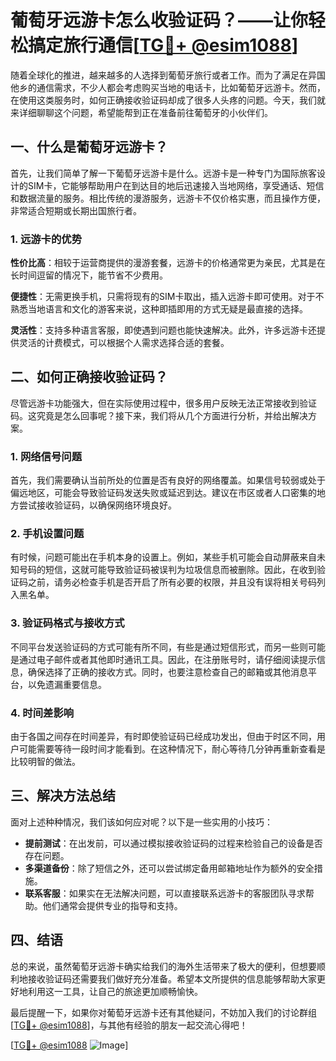 # 葡萄牙远游卡怎么收验证码？——让你轻松搞定旅行通信[[TG💪+ @esim1088](https://t.me/s/esim1088)]

随着全球化的推进，越来越多的人选择到葡萄牙旅行或者工作。而为了满足在异国他乡的通信需求，不少人都会考虑购买当地的电话卡，比如葡萄牙远游卡。然而，在使用这类服务时，如何正确接收验证码却成了很多人头疼的问题。今天，我们就来详细聊聊这个问题，希望能帮到正在准备前往葡萄牙的小伙伴们。

## 一、什么是葡萄牙远游卡？

首先，让我们简单了解一下葡萄牙远游卡是什么。远游卡是一种专门为国际旅客设计的SIM卡，它能够帮助用户在到达目的地后迅速接入当地网络，享受通话、短信和数据流量的服务。相比传统的漫游服务，远游卡不仅价格实惠，而且操作方便，非常适合短期或长期出国旅行者。

### 1. 远游卡的优势

**性价比高**：相较于运营商提供的漫游套餐，远游卡的价格通常更为亲民，尤其是在长时间逗留的情况下，能节省不少费用。

**便捷性**：无需更换手机，只需将现有的SIM卡取出，插入远游卡即可使用。对于不熟悉当地语言和文化的游客来说，这种即插即用的方式无疑是最直接的选择。

**灵活性**：支持多种语言客服，即使遇到问题也能快速解决。此外，许多远游卡还提供灵活的计费模式，可以根据个人需求选择合适的套餐。

## 二、如何正确接收验证码？

尽管远游卡功能强大，但在实际使用过程中，很多用户反映无法正常接收到验证码。这究竟是怎么回事呢？接下来，我们将从几个方面进行分析，并给出解决方案。

### 1. 网络信号问题

首先，我们需要确认当前所处的位置是否有良好的网络覆盖。如果信号较弱或处于偏远地区，可能会导致验证码发送失败或延迟到达。建议在市区或者人口密集的地方尝试接收验证码，以确保网络环境良好。

### 2. 手机设置问题

有时候，问题可能出在手机本身的设置上。例如，某些手机可能会自动屏蔽来自未知号码的短信，这就可能导致验证码被误判为垃圾信息而被删除。因此，在收到验证码之前，请务必检查手机是否开启了所有必要的权限，并且没有误将相关号码列入黑名单。

### 3. 验证码格式与接收方式

不同平台发送验证码的方式可能有所不同，有些是通过短信形式，而另一些则可能是通过电子邮件或者其他即时通讯工具。因此，在注册账号时，请仔细阅读提示信息，确保选择了正确的接收方式。同时，也要注意检查自己的邮箱或其他消息平台，以免遗漏重要信息。

### 4. 时间差影响

由于各国之间存在时间差异，有时即使验证码已经成功发出，但由于时区不同，用户可能需要等待一段时间才能看到。在这种情况下，耐心等待几分钟再重新查看是比较明智的做法。

## 三、解决方法总结

面对上述种种情况，我们该如何应对呢？以下是一些实用的小技巧：

- **提前测试**：在出发前，可以通过模拟接收验证码的过程来检验自己的设备是否存在问题。
- **多渠道备份**：除了短信之外，还可以尝试绑定备用邮箱地址作为额外的安全措施。
- **联系客服**：如果实在无法解决问题，可以直接联系远游卡的客服团队寻求帮助。他们通常会提供专业的指导和支持。

## 四、结语

总的来说，虽然葡萄牙远游卡确实给我们的海外生活带来了极大的便利，但想要顺利地接收验证码还需要我们做好充分准备。希望本文所提供的信息能够帮助大家更好地利用这一工具，让自己的旅途更加顺畅愉快。

最后提醒一下，如果你对葡萄牙远游卡还有其他疑问，不妨加入我们的讨论群组[[TG💪+ @esim1088](https://t.me/s/esim1088)]，与其他有经验的朋友一起交流心得吧！

[[TG💪+ @esim1088](https://t.me/s/esim1088) ![Image](https://i.postimg.cc/4NQfJmqS/Snipaste-2025-05-13-00-14-12.png)]
